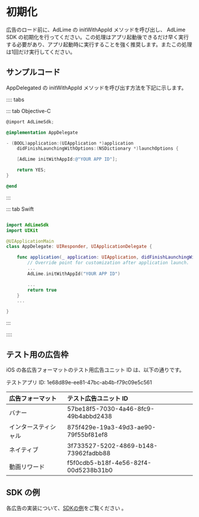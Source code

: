 # 初期化

広告のロード前に、AdLime の initWithAppId メソッドを呼び出し、 AdLime SDK の初期化を行ってください。この処理はアプリ起動後できるだけ早く実行する必要があり、アプリ起動時に実行することを強く推奨します。またこの処理は1回だけ実行してください。

## サンプルコード
AppDelegated の initWithAppId メソッドを呼び出す方法を下記に示します。

:::: tabs

::: tab Objective-C

```objectivec
@import AdLimeSdk;

@implementation AppDelegate

- (BOOL)application:(UIApplication *)application
    didFinishLaunchingWithOptions:(NSDictionary *)launchOptions {

    [AdLime initWithAppId:@"YOUR APP ID"];

    return YES;
}

@end
```

:::

::: tab Swift

```swift

import AdLimeSdk
import UIKit

@UIApplicationMain
class AppDelegate: UIResponder, UIApplicationDelegate {

    func application(_ application: UIApplication, didFinishLaunchingWithOptions launchOptions: [UIApplication.LaunchOptionsKey: Any]?) -> Bool {
        // Override point for customization after application launch.
        ...
        AdLime.initWithAppId("YOUR APP ID")

        ...
        return true
    }
    ...

}

```

:::

:::: 

## テスト用の広告枠
iOS の各広告フォーマットのテスト用広告ユニット ID は、以下の通りです。

テストアプリ ID: 1e68d89e-ee81-47bc-ab4b-f79c09e5c561

| 広告フォーマット          | テスト広告ユニット ID                 |
|:---------------------- |:------------------------------------- |
|バナー                   |57be18f5-7030-4a46-8fc9-49b4abbd2438   |
|インタースティシャル       |875f429e-19a3-49d3-ae90-79f55bf81ef8   |
|ネイティブ                |3f733527-5202-4869-b148-73962fadbb88   |
|動画リワード              |f5f0cdb5-b18f-4e56-82f4-00d5238b31b0   |


## SDK の例
各広告の実装について、[SDKの例](https://github.com/Ham-mer/AdLime-iOS-Demo)をご覧ください 。